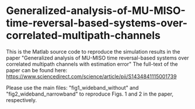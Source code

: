 # Generalized-analysis-of-MU-MISO-time-reversal-based-systems-over-correlated-multipath-channels
This is the Matlab source code to reproduce the simulation results in the paper "Generalized analysis of MU-MISO time reversal-based systems over correlated multipath channels with estimation error"
The full-text of the paper can be found here: https://www.sciencedirect.com/science/article/pii/S1434841115001739

Please use the main files: "fig1_wideband_without" and "fig2_wideband_narrowband" to reproduce Figs. 1 and 2 in the paper, respectively.
